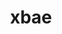 ---
title: "xbae"
layout: cache
categories: [package, develop]
meta: {"compilers": ["gcc@11.4.0"], "num_specs": 12, "num_specs_by_stack": {"hep": 12, "root": 12}, "oss": ["ubuntu22.04"], "platforms": ["linux"], "stacks": ["hep", "root"], "targets": ["x86_64_v3"], "versions": ["4.60.4"]}
spec_details: [{"compiler": "gcc@11.4.0", "hash": "2rgzkrgufnr4nlcyvj75pmbpqcwq6dpc", "os": "ubuntu22.04", "platform": "linux", "size": "-", "stacks": ["hep", "root"], "target": "x86_64_v3", "variants": ["build_system=autotools"], "versions": ["4.60.4"]}, {"compiler": "gcc@11.4.0", "hash": "b3fezlfzftmjj3drheuyfdzligi2e2qy", "os": "ubuntu22.04", "platform": "linux", "size": "-", "stacks": ["hep", "root"], "target": "x86_64_v3", "variants": ["build_system=autotools"], "versions": ["4.60.4"]}, {"compiler": "gcc@11.4.0", "hash": "dxyo5gbeyz6kur5gpjb6nrfmcot5l6ny", "os": "ubuntu22.04", "platform": "linux", "size": "-", "stacks": ["hep", "root"], "target": "x86_64_v3", "variants": ["build_system=autotools"], "versions": ["4.60.4"]}, {"compiler": "gcc@11.4.0", "hash": "hb6v6tq3jovyceig2qhfrp5oxzjkyup4", "os": "ubuntu22.04", "platform": "linux", "size": "-", "stacks": ["hep", "root"], "target": "x86_64_v3", "variants": ["build_system=autotools"], "versions": ["4.60.4"]}, {"compiler": "gcc@11.4.0", "hash": "ji7vy7r5q4x2dz6lrxa5d5fdedhf7na3", "os": "ubuntu22.04", "platform": "linux", "size": "-", "stacks": ["hep", "root"], "target": "x86_64_v3", "variants": ["build_system=autotools"], "versions": ["4.60.4"]}, {"compiler": "gcc@11.4.0", "hash": "kbtdydnzajaxfzyyif3qspch6xxym2g7", "os": "ubuntu22.04", "platform": "linux", "size": "-", "stacks": ["hep", "root"], "target": "x86_64_v3", "variants": ["build_system=autotools"], "versions": ["4.60.4"]}, {"compiler": "gcc@11.4.0", "hash": "ki2k65asuuup6s6tshykq52rfuxii6jt", "os": "ubuntu22.04", "platform": "linux", "size": "-", "stacks": ["hep", "root"], "target": "x86_64_v3", "variants": ["build_system=autotools"], "versions": ["4.60.4"]}, {"compiler": "gcc@11.4.0", "hash": "naejs2szkiw64sftvzxcmjqqf2223gc2", "os": "ubuntu22.04", "platform": "linux", "size": "-", "stacks": ["hep", "root"], "target": "x86_64_v3", "variants": ["build_system=autotools"], "versions": ["4.60.4"]}, {"compiler": "gcc@11.4.0", "hash": "pbglicshxpn7u2vlsgvuhetgsb3ckphn", "os": "ubuntu22.04", "platform": "linux", "size": "-", "stacks": ["hep", "root"], "target": "x86_64_v3", "variants": ["build_system=autotools"], "versions": ["4.60.4"]}, {"compiler": "gcc@11.4.0", "hash": "pzsbvtijiu6xasclxpylnsqevv52r33f", "os": "ubuntu22.04", "platform": "linux", "size": "-", "stacks": ["hep", "root"], "target": "x86_64_v3", "variants": ["build_system=autotools"], "versions": ["4.60.4"]}, {"compiler": "gcc@11.4.0", "hash": "rnv7wv7kb6lmz4rbtusvkhv2yv4xivvm", "os": "ubuntu22.04", "platform": "linux", "size": "-", "stacks": ["hep", "root"], "target": "x86_64_v3", "variants": ["build_system=autotools"], "versions": ["4.60.4"]}, {"compiler": "gcc@11.4.0", "hash": "soqstykerolrr6ldgphus73hnvckn6qu", "os": "ubuntu22.04", "platform": "linux", "size": "-", "stacks": ["hep", "root"], "target": "x86_64_v3", "variants": ["build_system=autotools"], "versions": ["4.60.4"]}]
---